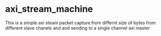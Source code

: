 # axi_stream_machine
This is a simple axi steam packet capture from differnt size of bytes from different slave chanels and  and sending to a single channel axi master
